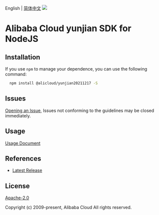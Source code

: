 English | [简体中文](README-CN.md)
![](https://aliyunsdk-pages.alicdn.com/icons/AlibabaCloud.svg)

# Alibaba Cloud yunjian SDK for NodeJS

## Installation
If you use `npm` to manage your dependence, you can use the following command:

```sh
  npm install @alicloud/yunjian20211217 -S
```

## Issues
[Opening an Issue](https://github.com/aliyun/alibabacloud-typescript-sdk/issues/new), Issues not conforming to the guidelines may be closed immediately.

## Usage
[Usage Document](https://github.com/aliyun/alibabacloud-typescript-sdk/blob/master/docs/Usage-EN.md#quick-examples)

## References
* [Latest Release](https://github.com/aliyun/alibabacloud-typescript-sdk/)

## License
[Apache-2.0](http://www.apache.org/licenses/LICENSE-2.0)

Copyright (c) 2009-present, Alibaba Cloud All rights reserved.
